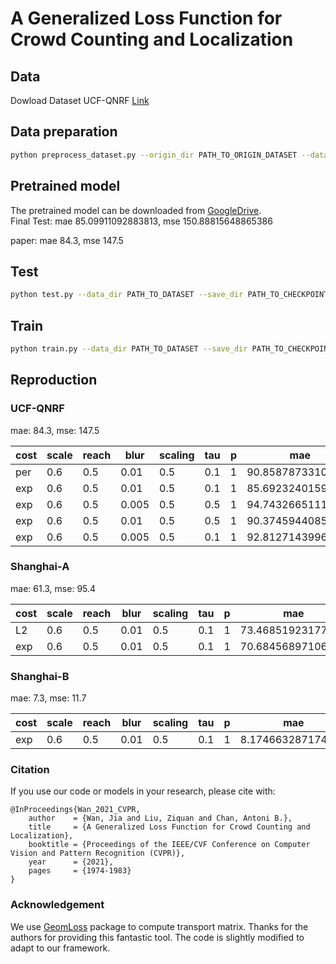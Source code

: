 # A Generalized Loss Function for Crowd Counting and Localization

## Data

Dowload Dataset UCF-QNRF [Link](https://www.crcv.ucf.edu/data/ucf-qnrf/)

## Data preparation

```bash
python preprocess_dataset.py --origin_dir PATH_TO_ORIGIN_DATASET --data_dir PATH_TO_DATASET
```
[//]: # (The dataset can be constructed followed by [Bayesian Loss]&#40;https://github.com/ZhihengCV/Bayesian-Crowd-Counting&#41;.)

## Pretrained model
The pretrained model can be downloaded from [GoogleDrive](https://drive.google.com/drive/folders/1TJF2IeFPoeLzqNXKXXXK8nPH62HijZaS?usp=sharing).  
Final Test: mae 85.09911092883813, mse 150.88815648865386  

paper:  mae 84.3, mse 147.5  
## Test

```bash
python test.py --data_dir PATH_TO_DATASET --save_dir PATH_TO_CHECKPOINT
```

## Train

```bash
python train.py --data_dir PATH_TO_DATASET --save_dir PATH_TO_CHECKPOINT
```

## Reproduction

### UCF-QNRF

mae: 84.3, mse: 147.5

| cost | scale | reach | blur  | scaling | tau | p | mae  | mse  |
|------|-------|-------|-------|---------|-----|---| ---- | ---- |
| per  | 0.6   | 0.5   | 0.01  | 0.5     | 0.1 | 1 | 90.85878733103861     | 164.81297964468203     |
| exp  | 0.6   | 0.5   | 0.01  | 0.5     | 0.1 | 1 | 85.69232401590861     | 155.30853159819492     |
| exp  | 0.6   | 0.5   | 0.005 | 0.5     | 0.5 | 1 | 94.7432665111062     |  169.12924529962544    |
| exp  | 0.6   | 0.5   | 0.01  | 0.5     | 0.5 | 1 | 90.37459440859492     | 160.29078877178213     |
| exp  | 0.6   | 0.5   | 0.005 | 0.5     | 0.1 | 1 | 92.81271439969183     | 172.55166210599293     |

### Shanghai-A

mae: 61.3, mse: 95.4

| cost | scale | reach | blur  | scaling | tau | p | mae  | mse  |
|------|-------|-------|-------|---------|-----|---| ---- | ---- |
| L2  | 0.6   | 0.5   | 0.01  | 0.5     | 0.1 | 1 | 73.4685192317753     | 108.96970748752973     |
| exp  | 0.6   | 0.5   | 0.01  | 0.5     | 0.1 | 1 | 70.68456897106799     | 116.33845423958215     |

### Shanghai-B

mae: 7.3, mse: 11.7

| cost | scale | reach | blur  | scaling | tau | p | mae  | mse  |
|------|-------|-------|-------|---------|-----|---| ---- | ---- |
| exp  | 0.6   | 0.5   | 0.01  | 0.5     | 0.1 | 1 | 8.174663287174853    | 13.731827122355636     |

### Citation
If you use our code or models in your research, please cite with:

```
@InProceedings{Wan_2021_CVPR,
    author    = {Wan, Jia and Liu, Ziquan and Chan, Antoni B.},
    title     = {A Generalized Loss Function for Crowd Counting and Localization},
    booktitle = {Proceedings of the IEEE/CVF Conference on Computer Vision and Pattern Recognition (CVPR)},
    year      = {2021},
    pages     = {1974-1983}
}
```

### Acknowledgement
We use [GeomLoss](https://www.kernel-operations.io/geomloss/) package to compute transport matrix. Thanks for the authors for providing this fantastic tool. The code is slightly modified to adapt to our framework.
